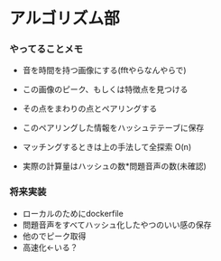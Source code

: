 # アルゴリズム部


### やってることメモ

* 音を時間を持つ画像にする(fftやらなんやらで)
* この画像のピーク、もしくは特徴点を見つける
* その点をまわりの点とペアリングする
* このペアリングした情報をハッシュテテーブに保存

* マッチングするときは上の手法して全探索 O(n)
* 実際の計算量はハッシュの数*問題音声の数(未確認)


### 将来実装

* ローカルのためにdockerfile
* 問題音声をすべてハッシュ化したやつのいい感の保存
* 他のでピーク取得
* 高速化<-いる？
